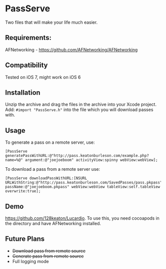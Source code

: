 PassServe
=========

Two files that will make your life much easier. 

Requirements:
------------
AFNetworking - https://github.com/AFNetworking/AFNetworking

Compatibility
------------
Tested on iOS 7, might work on iOS 6

Installation
-----------
Unzip the archive and drag the files in the archive into your Xcode project.
Add: ```#import "PassServe.h"``` into the file which you will download passes with.

Usage
-----
To generate a pass on a remote server, use:

    [PassServe generatePassWithURL:@"http://pass.keatonburleson.com/example.php?name=%@" argument:@"joejoeboom" activityView:spinny webView:webView];

To download a pass from a remote server use:
     
    [PassServe downloadPassWithURL:[NSURL URLWithString:@"http://pass.keatonburleson.com/SavedPasses/pass.pkpass"] passName:@"joejoeboom.pkpass" webView:webView tableView:self.tableView overwrite:true];
     
Demo
----
https://github.com/128keaton/Lucardio. To use this, you need cocoapods in the directory and have AFNetworking installed.

Future Plans
------------

- ~~Download pass from remote source~~
- ~~Generate pass from remote source~~
-    Full logging mode
